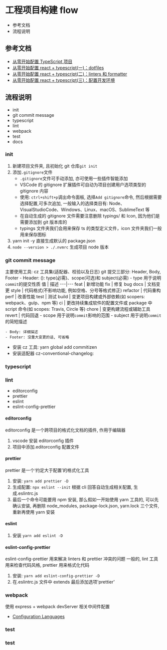 # 工程项目构建 flow

- 参考文档
- 流程说明

## 参考文档

- [从零开始配置 TypeScript 项目](https://juejin.im/post/6856410900577026061)
- [从零开始配置 react + typescript(一)：dotfiles](https://juejin.im/post/6844904055618158600)
- [从零开始配置 react + typescript(二)：linters 和 formatter](https://juejin.im/post/6844904055618158600)
- [从零开始配置 react + typescript(三)：配置开发环境](https://juejin.im/post/6844904055618158600)

## 流程说明

- init
- git commit message
- typescript
- lint
- webpack
- test
- docs

### init

1. 新建项目文件夹, 且初始化 git 仓库`git init`
2. 添加`.gitignore`文件
   - `.gitignore`文件可手动添加, 亦可使用一些插件智能添加
   - VSCode 的 gitignore 扩展插件可自动为项目创建用户选项类型的 gitignore 内容
   - 使用: `ctrl+shift+p`调出命令面板, 选择`Add gitignore`命令, 然后根据需要选择配置,可多次追加, 一般输入的选择类目有: Node、VisualStudioCode、Windows、Linux、macOS、SublimeText 等
   - 在自动生成的 gitignore 文件需要注意删除 typings/ 和 Icon, 因为他们是需要添加到 git 版本库的
   - typings 文件夹我们会用来保存 ts 的类型定义文件，icon 文件夹我们一般用来保存图标
3. yarn init -y 直接生成默认的 package.json
4. `node --version > ./.nvmrc` 生成项目 node 版本

### git commit message

主要使用工具: cz 工具集(适配器、校验以及日志)
git 提交三部分: Header, Body, Footer - Header: <type>(<scope>): <subject>
type(必需)、scope(可选)和 subject(必需) - type 用于说明`commit`的提交性质
值 | 描述
---|---
feat | 新增功能
fix | 修复 bug
docs | 文档变更
style | 代码格式(不影响功能, 例如空格、分号等格式修正)
refactor | 代码重构
perf | 改善性能
test | 测试
build | 变更项目构建或外部依赖(如 scopers: webpack、gulp、npm 等)
ci | 更改持续集成软件的配置文件或 package 中 script 命令(如 scopes: Travis, Circle 等)
chore | 变更构建流程或辅助工具
revert | 代码回退 - scope 用于说明`commit`影响的范围 - subject 用于说明`commit`的简短描述

    - Body: 详细描述
    - Footer: 没重大变更的话, 可省略

- 安装 cz 工具: yarn global add commitizen
- 安装适配器 cz-conventional-changelog:

### typescript

<!-- todo -->

### lint

- editorconfig
- prettier
- eslint
- eslint-config-prettier

#### editorconfig

editorconfig 是一个跨项目的格式化文档的插件, 作用于编辑器

1. vscode 安装 editorconfig 插件
2. 项目中添加.editorconfig 配置文件

#### prettier

prettier 是一个‘约定大于配置’的格式化工具

1. 安装: `yarn add prettier -D`
2. 生成配置: `npx eslint --init`
   根据 cli 回答自动生成相关配置, 生成.eslintrc.js
3. 最后一个命令可能要用 npm 安装, 那么假如一开始使用 yarn 工具的, 可以先确认安装, 再删除 node_modules, package-lock.json, yarn.lock 三个文件, 重新再使用 yarn 安装

#### eslint

1. 安装 `yarn add eslint -D`

#### eslint-config-prettier

eslint-config-prettier 用来解决 linters 和 prettier 冲突的问题
一般的, lint 工具用来检查代码风格, prettier 用来格式化代码

1. 安装: `yarn add eslint-config-prettier -D`
2. 在.eslintrc.js 文件中 extends 最后添加选项'prettier'

### webpack

使用 express + webpack devServer 相关中间件配置

- [Configuration Languages](https://webpack.js.org/configuration/configuration-languages/)

### test

<!-- todo -->

### test

<!-- docs -->
